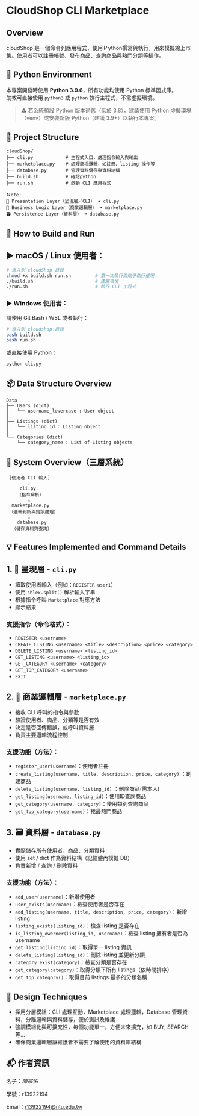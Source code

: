# CloudShop CLI Marketplace 

## Overview

cloudShop 是一個命令列應用程式，使用Ｐython撰寫與執行，用來模擬線上市集。使用者可以註冊帳號、發布商品、查詢商品與熱門分類等操作。



## 🐍 Python Environment

本專案開發時使用 **Python 3.9.6**，所有功能均使用 Python 標準函式庫。  
助教可直接使用 `python3` 或 `python` 執行主程式，不需虛擬環境。

> ⚠ 若系統預設 Python 版本過舊（低於 3.8），建議使用 Python 虛擬環境（venv）或安裝新版 Python（建議 3.9+）以執行本專案。



## 🧱 Project Structure

```plaintext
cloudShop/
├── cli.py            # 主程式入口，處理指令輸入與輸出
├── marketplace.py    # 處理商場邏輯，如註冊、listing 操作等
├── database.py       # 管理資料儲存與資料結構
├── build.sh          # 確認python
├── run.sh            # 啟動 CLI 應用程式

Ｎote:
🧩 Presentation Layer（呈現層／CLI） ➜ cli.py
🧠 Business Logic Layer（商業邏輯層） ➜ marketplace.py
🗃️ Persistence Layer（資料層） ➜ database.py
```



## 🚀 How to Build and Run

## ▶️ macOS / Linux 使用者：

```bash
# 進入到 cloudShop 目錄
chmod +x build.sh run.sh         # 第一次執行需賦予執行權限
./build.sh                       # 建置環境
./run.sh                         # 執行 CLI 主程式
```

### ▶️ Windows 使用者：

請使用 Git Bash / WSL 或者執行：

```bash
# 進入到 cloudshop 目錄
bash build.sh
bash run.sh
```

或直接使用 Python：

```bash
python cli.py
```





## 📦 Data Structure Overview

```plaintext
Data
├── Users (dict)
│   └── username_lowercase : User object
│
├── Listings (dict)
│   └── listing_id : Listing object
│
└── Categories (dict)
    └── category_name : List of Listing objects
```



## 🔧 System Overview（三層系統）

```plaintext
 [使用者 CLI 輸入]
        ↓
     cli.py
    （指令解析）
        ↓
  marketplace.py
 （邏輯判斷與錯誤處理）
        ↓
    database.py
  （儲存資料與查詢）
```



## 💡 Features Implemented and Command Details

## 1. 🧩 呈現層 - `cli.py`

- 讀取使用者輸入（例如：`REGISTER user1`）
- 使用 `shlex.split()` 解析輸入字串
- 根據指令呼叫 `Marketplace` 對應方法
- 顯示結果

### 支援指令（命令格式）：

- `REGISTER <username>`
- `CREATE_LISTING <username> <title> <description> <price> <category>`
- `DELETE_LISTING <username> <listing_id>`
- `GET_LISTING <username> <listing_id>`
- `GET_CATEGORY <username> <category>`
- `GET_TOP_CATEGORY <username>`
- `EXIT`



## 2. 🧠 商業邏輯層 - `marketplace.py`

- 接收 CLI 呼叫的指令與參數
- 驗證使用者、商品、分類等是否有效
- 決定是否回傳錯誤，或呼叫資料層
- 負責主要邏輯流程控制

### 支援功能（方法）：

- `register_user(username)`：使用者註冊
- `create_listing(username, title, description, price, category)` ：創建商品
- `delete_listing(username, listing_id)` ：刪除商品(需本人)
- `get_listing(username, listing_id)`：使用ID查詢商品
- `get_category(username, category)`：使用類別查詢商品
- `get_top_category(username)`：找最熱門商品



## 3. 🗃️ 資料層 - `database.py`

- 實際儲存所有使用者、商品、分類資料
- 使用 set / dict 作為資料結構（記憶體內模擬 DB）
- 負責新增 / 查詢 / 刪除資料

### 支援功能（方法）：

- `add_user(username)`：新增使用者
- `user_exists(username)`：檢查使用者是否存在
- `add_listing(username, title, description, price, category)`：新增 listing
- `listing_exists(listing_id)`：檢查 listing 是否存在
- `is_listing_owerner(listing_id, username)`：檢查 listing 擁有者是否為 username
- `get_listing(listing_id)`：取得單一 listing 資訊
- `delete_listing(listing_id)`：刪除 listing 並更新分類
- `category_exist(category)`：檢查分類是否存在
- `get_category(category)`：取得分類下所有 listings（依時間排序）
- `get_top_category()`：取得目前 listings 最多的分類名稱





## 🧩 Design Techniques

- 採用分層模組：CLI 處理互動，Marketplace 處理邏輯，Database 管理資料，分離邏輯與資料儲存，便於測試及維護
- 強調模組化與可擴充性，每個功能單一，方便未來擴充，如 BUY, SEARCH 等...
- 確保商業邏輯層讓維護者不需要了解使用的資料庫結構





## 📬 作者資訊

名子：*陳宗佑*

學號：r13922194

Email：r13922194@ntu.edu.tw



